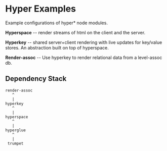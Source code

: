 # Hyper Examples #
Example configurations of hyper* node modules.

**Hyperspace** -- render streams of html on the client and the server.

**Hyperkey** -- shared server+client rendering with live updates for key/value stores. An abstraction built on top of hyperspace.

**Render-assoc** -- Use hyperkey to render relational data from a level-assoc db.


## Dependency Stack

    render-assoc
       ^
       |
    hyperkey
       ^
       |
    hyperspace
       ^
       |
    hyperglue
       ^
       |
     trumpet

